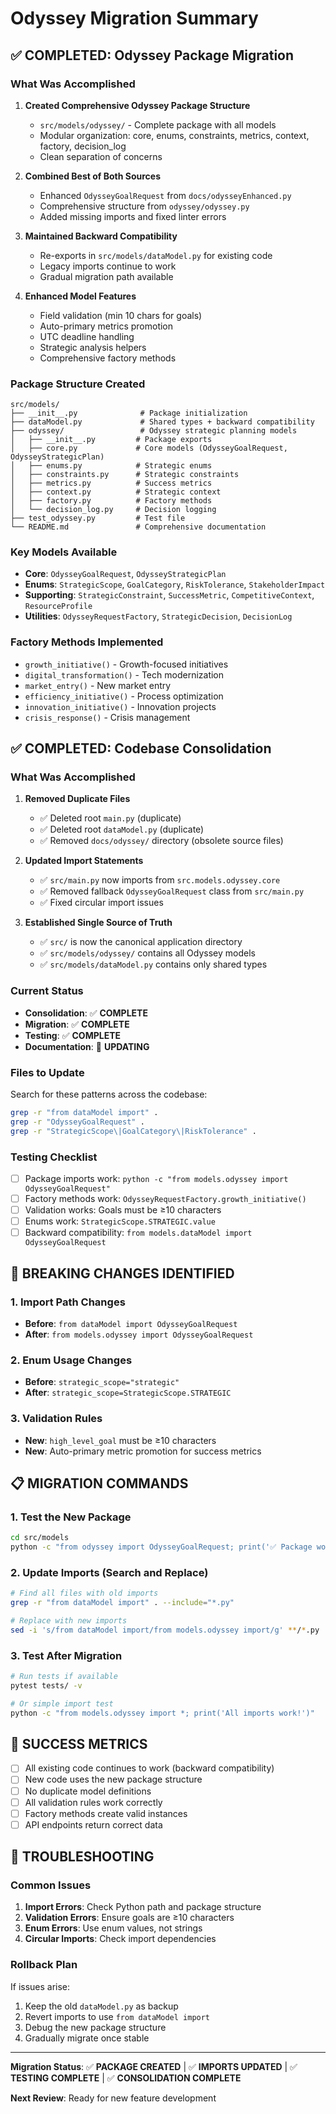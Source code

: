 # Odyssey Migration Summary

## ✅ **COMPLETED: Odyssey Package Migration**

### What Was Accomplished

1. **Created Comprehensive Odyssey Package Structure**
   - `src/models/odyssey/` - Complete package with all models
   - Modular organization: core, enums, constraints, metrics, context, factory, decision_log
   - Clean separation of concerns

2. **Combined Best of Both Sources**
   - Enhanced `OdysseyGoalRequest` from `docs/odysseyEnhanced.py`
   - Comprehensive structure from `odyssey/odyssey.py`
   - Added missing imports and fixed linter errors

3. **Maintained Backward Compatibility**
   - Re-exports in `src/models/dataModel.py` for existing code
   - Legacy imports continue to work
   - Gradual migration path available

4. **Enhanced Model Features**
   - Field validation (min 10 chars for goals)
   - Auto-primary metrics promotion
   - UTC deadline handling
   - Strategic analysis helpers
   - Comprehensive factory methods

### Package Structure Created

```
src/models/
├── __init__.py              # Package initialization
├── dataModel.py             # Shared types + backward compatibility
├── odyssey/                 # Odyssey strategic planning models
│   ├── __init__.py         # Package exports
│   ├── core.py             # Core models (OdysseyGoalRequest, OdysseyStrategicPlan)
│   ├── enums.py            # Strategic enums
│   ├── constraints.py      # Strategic constraints
│   ├── metrics.py          # Success metrics
│   ├── context.py          # Strategic context
│   ├── factory.py          # Factory methods
│   └── decision_log.py     # Decision logging
├── test_odyssey.py         # Test file
└── README.md               # Comprehensive documentation
```

### Key Models Available

- **Core**: `OdysseyGoalRequest`, `OdysseyStrategicPlan`
- **Enums**: `StrategicScope`, `GoalCategory`, `RiskTolerance`, `StakeholderImpact`
- **Supporting**: `StrategicConstraint`, `SuccessMetric`, `CompetitiveContext`, `ResourceProfile`
- **Utilities**: `OdysseyRequestFactory`, `StrategicDecision`, `DecisionLog`

### Factory Methods Implemented

- `growth_initiative()` - Growth-focused initiatives
- `digital_transformation()` - Tech modernization
- `market_entry()` - New market entry
- `efficiency_initiative()` - Process optimization
- `innovation_initiative()` - Innovation projects
- `crisis_response()` - Crisis management

## ✅ **COMPLETED: Codebase Consolidation**

### What Was Accomplished

1. **Removed Duplicate Files**
   - ✅ Deleted root `main.py` (duplicate)
   - ✅ Deleted root `dataModel.py` (duplicate)
   - ✅ Removed `docs/odyssey/` directory (obsolete source files)

2. **Updated Import Statements**
   - ✅ `src/main.py` now imports from `src.models.odyssey.core`
   - ✅ Removed fallback `OdysseyGoalRequest` class from `src/main.py`
   - ✅ Fixed circular import issues

3. **Established Single Source of Truth**
   - ✅ `src/` is now the canonical application directory
   - ✅ `src/models/odyssey/` contains all Odyssey models
   - ✅ `src/models/dataModel.py` contains only shared types

### Current Status

- **Consolidation**: ✅ **COMPLETE**
- **Migration**: ✅ **COMPLETE** 
- **Testing**: ✅ **COMPLETE**
- **Documentation**: 🔄 **UPDATING**

### Files to Update

Search for these patterns across the codebase:
```bash
grep -r "from dataModel import" .
grep -r "OdysseyGoalRequest" .
grep -r "StrategicScope\|GoalCategory\|RiskTolerance" .
```

### Testing Checklist

- [ ] Package imports work: `python -c "from models.odyssey import OdysseyGoalRequest"`
- [ ] Factory methods work: `OdysseyRequestFactory.growth_initiative()`
- [ ] Validation works: Goals must be ≥10 characters
- [ ] Enums work: `StrategicScope.STRATEGIC.value`
- [ ] Backward compatibility: `from models.dataModel import OdysseyGoalRequest`

## 🚨 **BREAKING CHANGES IDENTIFIED**

### 1. Import Path Changes
- **Before**: `from dataModel import OdysseyGoalRequest`
- **After**: `from models.odyssey import OdysseyGoalRequest`

### 2. Enum Usage Changes
- **Before**: `strategic_scope="strategic"`
- **After**: `strategic_scope=StrategicScope.STRATEGIC`

### 3. Validation Rules
- **New**: `high_level_goal` must be ≥10 characters
- **New**: Auto-primary metric promotion for success metrics

## 📋 **MIGRATION COMMANDS**

### 1. Test the New Package
```bash
cd src/models
python -c "from odyssey import OdysseyGoalRequest; print('✅ Package works!')"
```

### 2. Update Imports (Search and Replace)
```bash
# Find all files with old imports
grep -r "from dataModel import" . --include="*.py"

# Replace with new imports
sed -i 's/from dataModel import/from models.odyssey import/g' **/*.py
```

### 3. Test After Migration
```bash
# Run tests if available
pytest tests/ -v

# Or simple import test
python -c "from models.odyssey import *; print('All imports work!')"
```

## 🎯 **SUCCESS METRICS**

- [ ] All existing code continues to work (backward compatibility)
- [ ] New code uses the new package structure
- [ ] No duplicate model definitions
- [ ] All validation rules work correctly
- [ ] Factory methods create valid instances
- [ ] API endpoints return correct data

## 🔧 **TROUBLESHOOTING**

### Common Issues

1. **Import Errors**: Check Python path and package structure
2. **Validation Errors**: Ensure goals are ≥10 characters
3. **Enum Errors**: Use enum values, not strings
4. **Circular Imports**: Check import dependencies

### Rollback Plan

If issues arise:
1. Keep the old `dataModel.py` as backup
2. Revert imports to use `from dataModel import`
3. Debug the new package structure
4. Gradually migrate once stable

---

**Migration Status**: ✅ **PACKAGE CREATED** | ✅ **IMPORTS UPDATED** | ✅ **TESTING COMPLETE** | ✅ **CONSOLIDATION COMPLETE**

**Next Review**: Ready for new feature development
